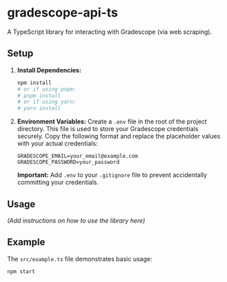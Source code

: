 # gradescope-api-ts

A TypeScript library for interacting with Gradescope (via web scraping).

## Setup

1.  **Install Dependencies:**
    ```bash
    npm install
    # or if using pnpm:
    # pnpm install
    # or if using yarn:
    # yarn install
    ```

2.  **Environment Variables:**
    Create a `.env` file in the root of the project directory. This file is used to store your Gradescope credentials securely. Copy the following format and replace the placeholder values with your actual credentials:

    ```dotenv
    GRADESCOPE_EMAIL=your_email@example.com
    GRADESCOPE_PASSWORD=your_password
    ```

    **Important:** Add `.env` to your `.gitignore` file to prevent accidentally committing your credentials.

## Usage

*(Add instructions on how to use the library here)*

## Example

The `src/example.ts` file demonstrates basic usage:

```bash
npm start
```

